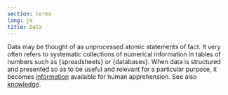 ```yaml
---
section: terms
lang: ja
title: Data
---
```


Data may be thought of as unprocessed atomic statements of fact. It very often refers to systematic collections of numerical information in tables of numbers such as {spreadsheets} or {databases}. When data is structured and presented so as to be useful and relevant for a particular purpose, it becomes [information](/glossary/en/terms/information/) available for human apprehension. See also [knowledge](/glossary/en/terms/knowledge/).